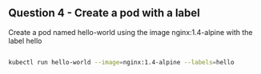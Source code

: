 ## Question 4 - Create a pod with a label

Create a pod named hello-world using the image nginx:1.4-alpine with the label hello

```sh

kubectl run hello-world --image=nginx:1.4-alpine --labels=hello

```

